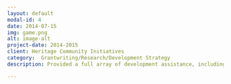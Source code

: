 ```yaml
---
layout: default
modal-id: 4
date: 2014-07-15
img: game.png
alt: image-alt
project-date: 2014-2015
client: Heritage Community Initiatives
category:  Grantwriting/Research/Development Strategy
description: Provided a full array of development assistance, including prospect research, development strategy, and grantwriting.

---
```

